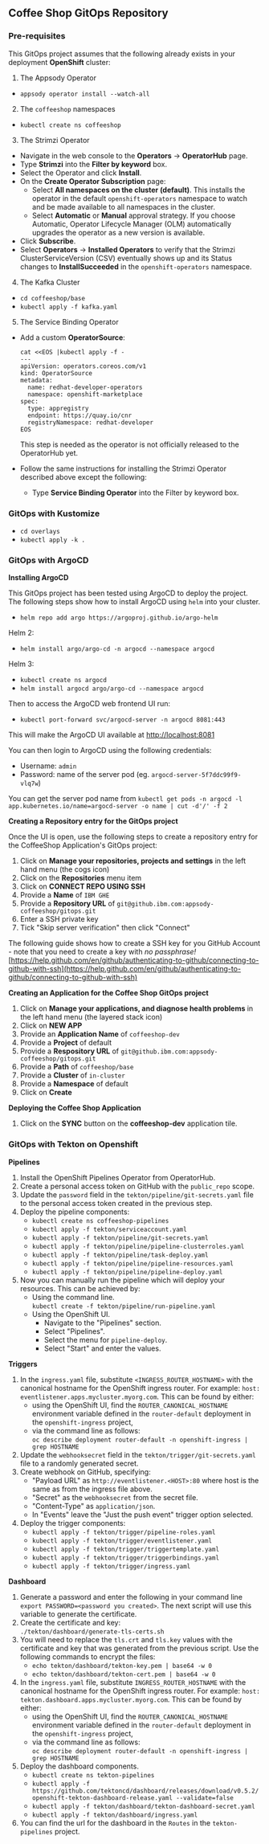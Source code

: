 ## Coffee Shop GitOps Repository

### Pre-requisites

This GitOps project assumes that the following already exists in your deployment **OpenShift** cluster:

1. The Appsody Operator

* `appsody operator install --watch-all`

2. The `coffeeshop` namespaces

* `kubectl create ns coffeeshop`

3. The Strimzi Operator

* Navigate in the web console to the **Operators** → **OperatorHub** page.
* Type **Strimzi** into the **Filter by keyword** box.
* Select the Operator and click **Install**.
* On the **Create Operator Subscription** page:
    * Select **All namespaces on the cluster (default)**. This installs the operator in the default `openshift-operators` namespace to watch and be made available to all namespaces in the cluster.
    * Select **Automatic** or **Manual** approval strategy. If you choose Automatic, Operator Lifecycle Manager (OLM) automatically upgrades the operator as a new version is available.
* Click **Subscribe**.
* Select **Operators** → **Installed Operators** to verify that the Strimzi ClusterServiceVersion (CSV) eventually shows up and its Status changes to **InstallSucceeded** in the `openshift-operators` namespace.


4. The Kafka Cluster

* `cd coffeeshop/base`
* `kubectl apply -f kafka.yaml`

5. The Service Binding Operator

* Add a custom **OperatorSource**:

    ```console
    cat <<EOS |kubectl apply -f -
    ---
    apiVersion: operators.coreos.com/v1
    kind: OperatorSource
    metadata:
      name: redhat-developer-operators
      namespace: openshift-marketplace
    spec:
      type: appregistry
      endpoint: https://quay.io/cnr
      registryNamespace: redhat-developer
    EOS
    ```
    This step is needed as the operator is not officially released to the OperatorHub yet.

* Follow the same instructions for installing the Strimzi Operator described above except the following:
    * Type **Service Binding Operator** into the Filter by keyword box.

### GitOps with Kustomize

* `cd overlays`
* `kubectl apply -k .`

### GitOps with ArgoCD

**Installing ArgoCD**

This GitOps project has been tested using ArgoCD to deploy the project. The following steps show how to install ArgoCD using `helm` into your cluster.

* `helm repo add argo https://argoproj.github.io/argo-helm`

Helm 2:
* `helm install argo/argo-cd -n argocd --namespace argocd`

Helm 3:
* `kubectl create ns argocd`
* `helm install argocd argo/argo-cd --namespace argocd`

Then to access the ArgoCD web frontend UI run:

* `kubectl port-forward svc/argocd-server -n argocd 8081:443 `

This will make the ArgoCD UI available at [http://localhost:8081](http://localhost:8081)

You can then login to ArgoCD using the following credentials:

* Username:	`admin`
* Password:  name of the server pod (eg. `argocd-server-5f7ddc99f9-vlq7w`)

You can get the server pod name from `kubectl get pods -n argocd -l app.kubernetes.io/name=argocd-server -o name | cut -d'/' -f 2`

**Creating a Repository entry for the GitOps project**

Once the UI is open, use the following steps to create a repository entry for the CoffeeShop Application's GitOps project:

1. Click on **Manage your repositories, projects and settings** in the left hand menu (the cogs icon)
2. Click on the **Repositories** menu item
3. Click on **CONNECT REPO USING SSH**
4. Provide a **Name** of `IBM GHE`
5. Provide a **Repository URL** of `git@github.ibm.com:appsody-coffeeshop/gitops.git`
6. Enter a SSH private key
7. Tick "Skip server verification" then click "Connect"

The following guide shows how to create a SSH key for you GitHub Account - note that you need to create a key with *no passphrase!*  
[https://help.github.com/en/github/authenticating-to-github/connecting-to-github-with-ssh](https://help.github.com/en/github/authenticating-to-github/connecting-to-github-with-ssh)

**Creating an Application for the Coffee Shop GitOps project**

1. Click on **Manage your applications, and diagnose health problems** in the left hand menu (the layered stack icon)
2. Click on **NEW APP**
3. Provide an **Application Name** of `coffeeshop-dev`
4. Provide a **Project** of default
5. Provide a **Respository URL** of `git@github.ibm.com:appsody-coffeeshop/gitops.git`
6. Provide a **Path** of `coffeeshop/base`
7. Provide a **Cluster** of `in-cluster`
8. Provide a **Namespace** of default
9. Click on **Create**

**Deploying the Coffee Shop Application**

1. Click on the **SYNC** button on the **coffeeshop-dev** application tile.

### GitOps with Tekton on Openshift

**Pipelines**

1. Install the OpenShift Pipelines Operator from OperatorHub.
1. Create a personal access token on GitHub with the `public_repo` scope.
1. Update the `password` field in the `tekton/pipeline/git-secrets.yaml` file to the personal access token created in the previous step.
1. Deploy the pipeline components:
   * `kubectl create ns coffeeshop-pipelines`
   * `kubectl apply -f tekton/serviceaccount.yaml`
   * `kubectl apply -f tekton/pipeline/git-secrets.yaml`
   * `kubectl apply -f tekton/pipeline/pipeline-clusterroles.yaml`
   * `kubectl apply -f tekton/pipeline/task-deploy.yaml`
   * `kubectl apply -f tekton/pipeline/pipeline-resources.yaml`
   * `kubectl apply -f tekton/pipeline/pipeline-deploy.yaml`
1. Now you can manually run the pipeline which will deploy your resources. This can be achieved by:
   * Using the command line.  
   `kubectl create -f tekton/pipeline/run-pipeline.yaml` 
   * Using the OpenShift UI.  
     * Navigate to the "Pipelines" section.
     * Select "Pipelines".
     * Select the menu for `pipeline-deploy`.
     * Select "Start" and enter the values.

**Triggers**

1. In the `ingress.yaml` file, substitute `<INGRESS_ROUTER_HOSTNAME>` with the canonical hostname for the OpenShift ingress router. For example: `host: eventlistener.apps.mycluster.myorg.com`. This can be found by either:
   * using the OpenShift UI, find the `ROUTER_CANONICAL_HOSTNAME` environment variable defined in the `router-default` deployment in the `openshift-ingress` project,
   * via the command line as follows:  
   `oc describe deployment router-default -n openshift-ingress | grep HOSTNAME`
1. Update the `webhooksecret` field in the `tekton/trigger/git-secrets.yaml` file to a randomly generated secret.
1. Create webhook on GitHub, specifying:
   * "Payload URL" as `http://eventlistener.<HOST>:80` where host is the same as from the ingress file above.
   * "Secret" as the `webhooksecret` from the secret file.
   * "Content-Type" as `application/json`.
   * In "Events" leave the "Just the push event" trigger option selected.
1. Deploy the trigger components:
   * `kubectl apply -f tekton/trigger/pipeline-roles.yaml`
   * `kubectl apply -f tekton/trigger/eventlistener.yaml`
   * `kubectl apply -f tekton/trigger/triggertemplate.yaml`
   * `kubectl apply -f tekton/trigger/triggerbindings.yaml`
   * `kubectl apply -f tekton/trigger/ingress.yaml`

**Dashboard**

1. Generate a password and enter the following in your command line `export PASSWORD=<password you created>`. The next script will use this variable to generate the certificate.
1. Create the certificate and key:  
`./tekton/dashboard/generate-tls-certs.sh`
1. You will need to replace the `tls.crt` and `tls.key` values with the certificate and key that was generated from the previous script. Use the following commands to encrypt the files:
   * `echo tekton/dashboard/tekton-key.pem | base64 -w 0`
   * `echo tekton/dashboard/tekton-cert.pem | base64 -w 0`
1. In the `ingress.yaml` file, substitute `INGRESS_ROUTER_HOSTNAME` with the canonical hostname for the OpenShift ingress router. For example: `host: tekton.dashboard.apps.mycluster.myorg.com`. This can be found by either:
   * using the OpenShift UI, find the `ROUTER_CANONICAL_HOSTNAME` environment variable defined in the `router-default` deployment in the `openshift-ingress` project,
   * via the command line as follows:  
   `oc describe deployment router-default -n openshift-ingress | grep HOSTNAME`
1. Deploy the dashboard components.
   * `kubectl create ns tekton-pipelines`
   * `kubectl apply -f https://github.com/tektoncd/dashboard/releases/download/v0.5.2/openshift-tekton-dashboard-release.yaml --validate=false`
   * `kubectl apply -f tekton/dashboard/tekton-dashboard-secret.yaml`
   * `kubectl apply -f tekton/dashboard/ingress.yaml` 
1. You can find the url for the dashboard in the `Routes` in the `tekton-pipelines` project.

